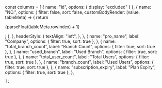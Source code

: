   const columns = [
        { name: "id", options: { display: "excluded" } },
        {
            name: "NO.",
            options: {
                filter: false,
                sort: false,
                customBodyRender: (value, tableMeta) => {
                    return <p>{parseFloat(tableMeta.rowIndex) + 1}</p>;
                },
            },
            headerStyle: {
                textAlign: "left",
            },
        },
        {
            name: "pro_name",
            label: "Company",
            options: { filter: true, sort: true },
        },
        {
            name: "total_branch_count",
            label: "Branch Count",
            options: { filter: true, sort: true },
        },
        {
            name: "used_branch",
            label: "Used Branch",
            options: { filter: true, sort: true },
        },
        {
            name: "total_user_count",
            label: "Total Users",
            options: { filter: true, sort: true },
        },
        {
            name: "branch_count",
            label: "Used Users",
            options: { filter: true, sort: true },
        },
        {
            name: "subscription_expiry",
            label: "Plan Expiry",
            options: { filter: true, sort: true },
        },


    ];
